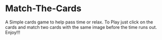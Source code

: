 # Match-The-Cards
A Simple cards game to help pass time or relax.
To Play just click on the cards and match two cards with the same image before the time runs out.\
Enjoy!!!
